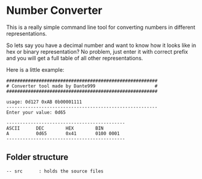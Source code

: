 # Number Converter
This is a really simple command line tool for converting numbers in different
representations.

So lets say you have a decimal number and want to know how it looks like in hex
or binary representation? No problem, just enter it with correct prefix and you
will get a full table of all other representations. 

Here is a little example:

```
########################################################
# Converter tool made by Dante999                      #
########################################################

usage: 0d127 0xAB 0b00001111
--------------------------------------------------------
Enter your value: 0d65

--------------------------------------------
ASCII      DEC        HEX        BIN       
A          0d65       0x41       0100 0001 
--------------------------------------------

```


## Folder structure
```
-- src      : holds the source files
```
